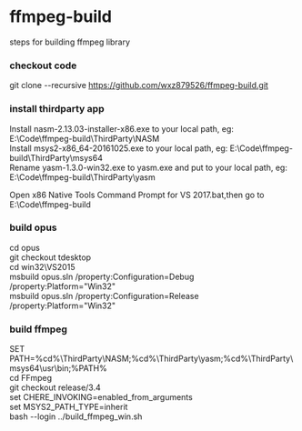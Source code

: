 # ffmpeg-build
steps for building ffmpeg library

### checkout code
git clone --recursive https://github.com/wxz879526/ffmpeg-build.git

### install thirdparty app
Install nasm-2.13.03-installer-x86.exe to your local path, eg: E:\Code\ffmpeg-build\ThirdParty\NASM  
Install msys2-x86_64-20161025.exe to your local path, eg: E:\Code\ffmpeg-build\ThirdParty\msys64  
Rename yasm-1.3.0-win32.exe to yasm.exe and put to your local path, eg: E:\Code\ffmpeg-build\ThirdParty\yasm  

Open x86 Native Tools Command Prompt for VS 2017.bat,then go to E:\Code\ffmpeg-build  

### build opus
cd opus  
git checkout tdesktop  
cd win32\VS2015  
msbuild opus.sln /property:Configuration=Debug /property:Platform="Win32"  
msbuild opus.sln /property:Configuration=Release /property:Platform="Win32"

### build ffmpeg
SET PATH=%cd%\ThirdParty\NASM;%cd%\ThirdParty\yasm;%cd%\ThirdParty\msys64\usr\bin;%PATH%  
cd FFmpeg  
git checkout release/3.4  
set CHERE_INVOKING=enabled_from_arguments  
set MSYS2_PATH_TYPE=inherit  
bash --login ../build_ffmpeg_win.sh  
